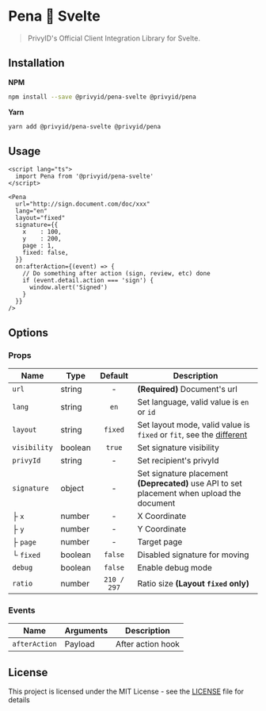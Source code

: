 # Pena 🧡 Svelte

> PrivyID's Official Client Integration Library for Svelte.

## Installation

**NPM**

```bash
npm install --save @privyid/pena-svelte @privyid/pena
```

**Yarn**
```bash
yarn add @privyid/pena-svelte @privyid/pena
```

## Usage

```svelte
<script lang="ts">
  import Pena from '@privyid/pena-svelte'
</script>

<Pena
  url="http://sign.document.com/doc/xxx"
  lang="en"
  layout="fixed"
  signature={{
    x    : 100,
    y    : 200,
    page : 1,
    fixed: false,
  }}
  on:afterAction={(event) => {
    // Do something after action (sign, review, etc) done
    if (event.detail.action === 'sign') {
      window.alert('Signed')
    }
  }}
/>
```

## Options

### Props

| Name         | Type    |   Default   | Description                                                                                                  |
|--------------|---------|:-----------:|--------------------------------------------------------------------------------------------------------------|
| `url`        | string  |      -      | **(Required)** Document's url                                                                                |
| `lang`       | string  |    `en`     | Set language, valid value is `en` or `id`                                                                    |
| `layout`     | string  |   `fixed`   | Set layout mode, valid value is `fixed` or `fit`, see the [different][different]                             |
| `visibility` | boolean |   `true`    | Set signature visibility                                                                                     |
| `privyId`    | string  |      -      | Set recipient's privyId                                                                                      |
| `signature`  | object  |      -      | Set signature placement<br/> <strong>(Deprecated)</strong> use API to set placement when upload the document |
| ├ `x`        | number  |      -      | X Coordinate                                                                                                 |
| ├ `y`        | number  |      -      | Y Coordinate                                                                                                 |
| ├ `page`     | number  |      -      | Target page                                                                                                  |
| └ `fixed`    | boolean |   `false`   | Disabled signature for moving                                                                                |
| `debug`      | boolean |   `false`   | Enable debug mode                                                                                            |
| `ratio`      | number  | `210 / 297` | Ratio size **(Layout `fixed` only)**                                                                         |

### Events

| Name          | Arguments | Description       |
|---------------|-----------|-------------------|
| `afterAction` | Payload   | After action hook |

## License

This project is licensed under the MIT License - see the [LICENSE](/LICENSE) file for details

[different]: ../pena/README.md#layout-fixed-vs-fit
